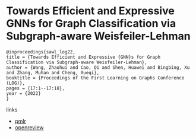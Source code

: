 # Towards Efficient and Expressive GNNs for Graph Classification via Subgraph-aware Weisfeiler-Lehman

```
@inproceedings{sawl_log22,
title = {Towards Efficient and Expressive {GNN}s for Graph Classification via Subgraph-aware Weisfeiler-Lehman},
author = {Wang, Zhaohui and Cao, Qi and Shen, Huawei and Bingbing, Xu and Zhang, Muhan and Cheng, Xueqi},
booktitle = {Proceedings of the First Learning on Graphs Conference (LOG)},
pages = {17:1--17:18},
year = {2022}
}
```

links
- [pmlr](https://proceedings.mlr.press/v198/wang22b.html)
- [openreview](https://openreview.net/forum?id=ha9hPpthvQ)
